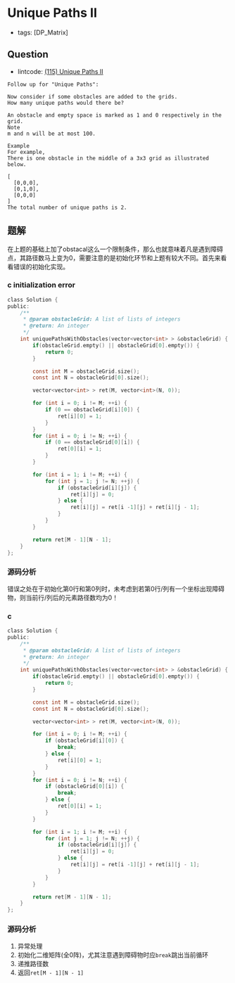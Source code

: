 # Unique Paths II

- tags: [DP_Matrix]

## Question

- lintcode: [(115) Unique Paths II](http://www.lintcode.com/en/problem/unique-paths-ii/)

```
Follow up for "Unique Paths":

Now consider if some obstacles are added to the grids.
How many unique paths would there be?

An obstacle and empty space is marked as 1 and 0 respectively in the grid.
Note
m and n will be at most 100.

Example
For example,
There is one obstacle in the middle of a 3x3 grid as illustrated below.

[
  [0,0,0],
  [0,1,0],
  [0,0,0]
]
The total number of unique paths is 2.
```

## 题解

在上题的基础上加了obstacal这么一个限制条件，那么也就意味着凡是遇到障碍点，其路径数马上变为0，需要注意的是初始化环节和上题有较大不同。首先来看看错误的初始化实现。

### c initialization error

```c
class Solution {
public:
    /**
     * @param obstacleGrid: A list of lists of integers
     * @return: An integer
     */
    int uniquePathsWithObstacles(vector<vector<int> > &obstacleGrid) {
        if(obstacleGrid.empty() || obstacleGrid[0].empty()) {
            return 0;
        }

        const int M = obstacleGrid.size();
        const int N = obstacleGrid[0].size();

        vector<vector<int> > ret(M, vector<int>(N, 0));

        for (int i = 0; i != M; ++i) {
            if (0 == obstacleGrid[i][0]) {
                ret[i][0] = 1;
            }
        }
        for (int i = 0; i != N; ++i) {
            if (0 == obstacleGrid[0][i]) {
                ret[0][i] = 1;
            }
        }

        for (int i = 1; i != M; ++i) {
            for (int j = 1; j != N; ++j) {
                if (obstacleGrid[i][j]) {
                    ret[i][j] = 0;
                } else {
                    ret[i][j] = ret[i -1][j] + ret[i][j - 1];
                }
            }
        }

        return ret[M - 1][N - 1];
    }
};
```

### 源码分析

错误之处在于初始化第0行和第0列时，未考虑到若第0行/列有一个坐标出现障碍物，则当前行/列后的元素路径数均为0！

### c

```c
class Solution {
public:
    /**
     * @param obstacleGrid: A list of lists of integers
     * @return: An integer
     */
    int uniquePathsWithObstacles(vector<vector<int> > &obstacleGrid) {
        if(obstacleGrid.empty() || obstacleGrid[0].empty()) {
            return 0;
        }

        const int M = obstacleGrid.size();
        const int N = obstacleGrid[0].size();

        vector<vector<int> > ret(M, vector<int>(N, 0));

        for (int i = 0; i != M; ++i) {
            if (obstacleGrid[i][0]) {
                break;
            } else {
                ret[i][0] = 1;
            }
        }
        for (int i = 0; i != N; ++i) {
            if (obstacleGrid[0][i]) {
                break;
            } else {
                ret[0][i] = 1;
            }
        }

        for (int i = 1; i != M; ++i) {
            for (int j = 1; j != N; ++j) {
                if (obstacleGrid[i][j]) {
                    ret[i][j] = 0;
                } else {
                    ret[i][j] = ret[i -1][j] + ret[i][j - 1];
                }
            }
        }

        return ret[M - 1][N - 1];
    }
};
```

### 源码分析

1. 异常处理
2. 初始化二维矩阵(全0阵)，尤其注意遇到障碍物时应`break`跳出当前循环
3. 递推路径数
4. 返回`ret[M - 1][N - 1]`
